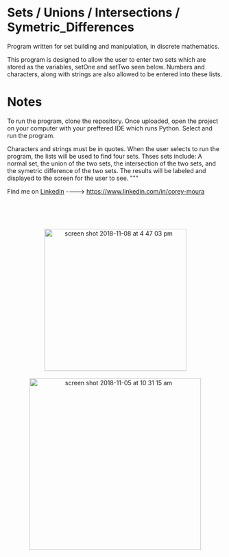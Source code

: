 # Sets / Unions / Intersections / Symetric_Differences
Program written for set building and manipulation, in discrete mathematics.  

This program is designed to allow the user to enter two sets which are stored as the variables, setOne and setTwo seen below. Numbers and characters, along with strings are also allowed to be entered into these lists.

# Notes
To run the program, clone the repository.  Once uploaded, open the project on your computer with your preffered IDE which runs Python.  Select and run the program.  

Characters and strings must be in quotes.  When the user selects to run the program, the lists will be used to find four sets.  Thses sets include:  A normal set, the union of the two sets, the intersection of the two sets, and the symetric difference of the two sets.  The results will be labeled and displayed to the screen for the user to see. """

Find me on [LinkedIn](https://www.linkedin.com/in/corey-moura)   ---->  https://www.linkedin.com/in/corey-moura


<br/>
<br/>
<br/>

<p align="center">

<img width="331" alt="screen shot 2018-11-08 at 4 47 03 pm" src="https://user-images.githubusercontent.com/37875517/48229413-f8d22300-e375-11e8-97f0-19557bedb997.png">

<br/>
<br/>

<img width="400" height=”550” alt="screen shot 2018-11-05 at 10 31 15 am" src="https://user-images.githubusercontent.com/37875517/48007762-49cbe800-e0e6-11e8-9d45-151b2ee02894.png">


</p>


